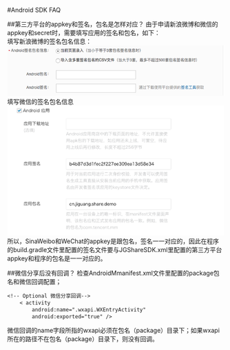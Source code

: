 #Android SDK FAQ




##第三方平台的appkey和签名，包名是怎样对应？
由于申请新浪微博和微信的appkey和secret时，需要填写应用的签名和包名，如下：<br>
填写新浪微博的签名包名信息：
![](../image/Sina_package.png)<br>
填写微信的签名包名信息
![](../image/WeChat_package.png)<br>
所以，SinaWeibo和WeChat的appkey是跟包名，签名一一对应的，因此在程序的build.gradle文件里配置的签名文件要与JGShareSDK.xml里配置的第三方平台appkey和程序的包名是一一对应的。<br/>




##微信分享后没有回调？
检查AndroidMmanifest.xml文件里配置的package包名和微信回调配置；



	
	<!-- Optional 微信分享回调-->
        < activity
            android:name=".wxapi.WXEntryActivity"
            android:exported="true" />
	



微信回调的name字段所指的wxapi必须在包名（package）目录下；如果wxapi所在的路径不在包名（package）目录下，则没有回调。